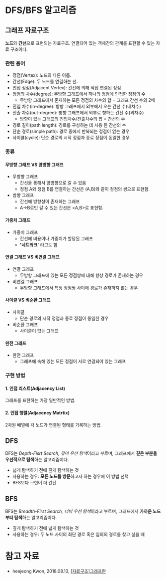 # DFS/BFS 알고리즘

## 그래프 자료구조

**노드**와 **간선**으로 표현되는 자료구조. 연결되어 있는 객체간의 관계를 표현할 수 있는 자료 구조이다.

### 관련 용어

* 정점(Vertex): 노드의 다른 이름.
* 간선(Edge): 두 노드를 연결하는 선.
* 인접 정점(Adjacent Vertex): 간선에 의해 직접 연결된 정점
* 정점의 차수(degree): 무방향 그래프에서 하나의 정점에 인접한 정점의 수
  * 무방향 그래프에서 존재하는 모든 정점의 차수의 합 = 그래프 간선 수의 2배
* 진입 차수(in-degree): 방향 그래프에서 외부에서 오는 간선 수(내차수)
* 진출 차수(out-degree): 방향 그래프에서 외부로 향하는 간선 수(외차수)
  * 방향이 있는 그래프의 진입차수/진출차수의 팝 = 간선의 수
* 경로 길이(path length): 경로를 구성하는 데 사용 된 간선의 수
* 단순 경로(simple path): 경로 중에서 반복되는 정점이 없는 경우
* 사이클(cycle): 단순 경로의 시작 정점과 종료 정점이 동일한 경우

### 종류

#### 무방향 그래프 VS 양방향 그래프

* 무방향 그래프
  * 간선을 통해서 양방향으로 갈 수 있음
  * 정점 A와 정점 B를 연결하는 간선은 (A,B)와 같이 정점의 쌍으로 표현함.
* 방향 그래프
  * 간선에 방향성이 존재하는 그래프
  * A->B로만 갈 수 있는 간선은 <A,B>로 표현함.

#### 가중치 그래프

* 가중치 그래프
  * 간선에 비용이나 가중치가 할당된 그래프
  * **'네트워크'** 라고도 함

#### 연결 그래프 VS 비연결 그래프

* 연결 그래프
  * 무방향 그래프에 있는 모든 정점쌍에 대해 항상 경로가 존재하는 경우
* 비연결 그래프
  * 무방향 그래프에서 특정 정점쌍 사이에 경로가 존재하지 않는 경우

#### 사이클 VS 비순환 그래프

* 사이클
  * 단순 경로의 시작 정점과 종료 정점이 동일한 경우
* 비순환 그래프
  * 사이클이 없는 그래프

#### 완전 그래프

* 완전 그래프
  * 그래프에 속해 있는 모든 정점이 서로 연결되어 있는 그래프

### 구현 방법

#### 1. 인접 리스트(Adjacency List)

그래프를 표현하는 가장 일반적인 방법.

#### 2. 인접 행렬(Adjacency Matrtix)

2차원 배열에 각 노드가 연결된 형태를 기록하는 방법.

## DFS

DFS는 *Depth-Fisrt Search, 깊이 우선 탐색*이라고 부르며, 그래프에서 **깊은 부분을 우선적으로 탐색**하는 알고리즘이다.  
* 넓게 탐색하기 전에 깊게 탐색하는 것
* 사용하는 경우: **모든 노드를 방문**하고자 하는 경우에 이 방법 선택
* BFS보다 구현이 더 간단

## BFS

BFS는 *Breadth-First Search, 너비 우선 탐색*이라고 부르며, 그래프에서 **가까운 노드부터 탐색**하는 알고리즘이다.
* 깊게 탐색하기 전에 넓게 탐색하는 것
* 사용하는 경우: 두 노드 사이의 최단 경로 혹은 임의의 경로를 찾고 싶을 때

# 참고 자료

* heejeong Kwon, 2018.08.13, [[자료구조]그래프란](https://gmlwjd9405.github.io/2018/08/13/data-structure-graph.html)